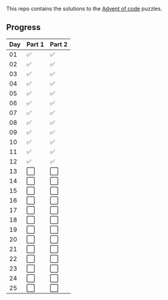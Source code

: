 This repo contains the solutions to the [Advent of code](https://adventofcode.com/) puzzles.

## Progress
| Day  | Part 1               | Part 2               |
| -----| -------------------- | -------------------- |
| 01   | :white_check_mark:   | :white_check_mark:   |
| 02   | :white_check_mark:   | :white_check_mark:   |
| 03   | :white_check_mark:   | :white_check_mark:   |
| 04   | :white_check_mark:   | :white_check_mark:   |
| 05   | :white_check_mark:   | :white_check_mark:   |
| 06   | :white_check_mark:   | :white_check_mark:   |
| 07   | :white_check_mark:   | :white_check_mark:   |
| 08   | :white_check_mark:   | :white_check_mark:   |
| 09   | :white_check_mark:   | :white_check_mark:   |
| 10   | :white_check_mark:   | :white_check_mark:   |
| 11   | :white_check_mark:   | :white_check_mark:   |
| 12   | :white_check_mark:   | :white_check_mark:   |
| 13   | :white_large_square: | :white_large_square: |
| 14   | :white_large_square: | :white_large_square: |
| 15   | :white_large_square: | :white_large_square: |
| 16   | :white_large_square: | :white_large_square: |
| 17   | :white_large_square: | :white_large_square: |
| 18   | :white_large_square: | :white_large_square: |
| 19   | :white_large_square: | :white_large_square: |
| 20   | :white_large_square: | :white_large_square: |
| 21   | :white_large_square: | :white_large_square: |
| 22   | :white_large_square: | :white_large_square: |
| 23   | :white_large_square: | :white_large_square: |
| 24   | :white_large_square: | :white_large_square: |
| 25   | :white_large_square: | :white_large_square: |
